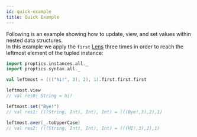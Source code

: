 ```yaml
---
id: quick-example
title: Quick Example
---
```


Following is an example showing how to update, view, and set values within nested data structures.<br/>
In this example we apply the `first` [Lens](optics/lens.md) three times in order to reach the leftmost
element of the tupled instance:


```scala
import proptics.instances.all._
import proptics.syntax.all._

val leftmost = ((("hi!", 3), 2), 1).first.first.first

leftmost.view
// val res0: String = hi!

leftmost.set("Bye!")
// val res1: (((String, Int), Int), Int) = (((Bye!,3),2),1)

leftmost.over(_.toUpperCase)
// val res2: (((String, Int), Int), Int) = (((HI!,3),2),1)
```